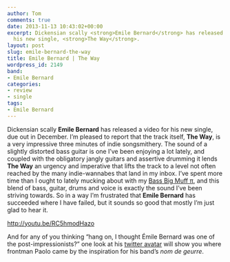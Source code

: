 ```yaml
---
author: Tom
comments: true
date: 2013-11-13 10:43:02+00:00
excerpt: Dickensian scally <strong>Emile Bernard</strong> has released a video for
  his new single, <strong>The Way</strong>.
layout: post
slug: emile-bernard-the-way
title: Emile Bernard | The Way
wordpress_id: 2149
band:
- Emile Bernard
categories:
- review
- single
tags:
- Emile Bernard
---
```


Dickensian scally **Emile Bernard** has released a video for his new single, due out in December. I’m pleased to report that the track itself, **The Way**, is a very impressive three minutes of indie songsmithery. The sound of a slightly distorted bass guitar is one I’ve been enjoying a lot lately, and coupled with the obligatory jangly guitars and assertive drumming it lends **The Way** an urgency and imperative that lifts the track to a level not often reached by the many indie-wannabes that land in my inbox. I’ve spent more time than I ought to lately mucking about with my [Bass Big Muff π](http://www.talkbass.com/reviews/showproduct.php/product/1417/title/electro-harmonix-bass-big-muff/cat/15), and this blend of bass, guitar, drums and voice is exactly the sound I’ve been striving towards. So in a way I’m frustrated that **Emile Bernard** has succeeded where I have failed, but it sounds so good that mostly I’m just glad to hear it.

http://youtu.be/RC5hmodHazo

And for any of you thinking “hang on, I thought Émile Bernard was one of the post-impressionists?” one look at his [twitter avatar](https://twitter.com/emilebernarduk) will show you where frontman Paolo came by the inspiration for his band’s _nom de geurre_.
